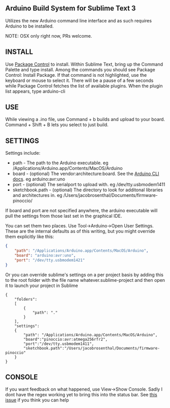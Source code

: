 Arduino Build System for Sublime Text 3
---------------------------------------

Utilizes the new Arduino command line interface and as such requires Arduino to be installed. 

NOTE: OSX only right now, PRs welcome.

INSTALL
-------
Use [Package Control](https://packagecontrol.io/installation) to install. Within Sublime Text, bring up the Command Palette and type install. Among the commands you should see Package Control: Install Package. If that command is not highlighted, use the keyboard or mouse to select it. There will be a pause of a few seconds while Package Control fetches the list of available plugins. When the plugin list appears, type arduino-cli

USE
---
While viewing a .ino file, use Command + b builds and upload to your board. Command + Shift + B lets you select to just build.

SETTINGS
--------
Settings include:
 * path - The path to the Arduino executable. eg /Applications/Arduino.app/Contents/MacOS/Arduino
 * board - (optional) The vendor:architecture:board. See the [Arduino CLI docs](https://github.com/arduino/Arduino/blob/ide-1.5.x/build/shared/manpage.adoc). eg arduino:avr:uno
 * port - (optional) The serialport to upload with. eg /dev/tty.usbmodem1411
 * sketchbook.path - (optional) The directory to look for additonal libraries and architectures in. eg /Users/jacobrosenthal/Documents/firmware-pinoccio/

If board and port are not specified anywhere, the arduino executable will pull the settings from those last set in the graphical IDE.


You can set them two places. Use Tool->Arduino->Open User Settings. These are the internal defaults as of this writing, but you might override them explicitly like this:
```json
{
	"path": "/Applications/Arduino.app/Contents/MacOS/Arduino",
	"board": "arduino:avr:uno",
	"port": "/dev/tty.usbmodem1421"
} 
```

Or you can override sublime's settings on a per project basis by adding this to the root folder with the file name whatever.sublime-project and then open it to launch your project in Sublime
```
{
	"folders":
	[
		{
			"path": "."
		}
	],
	"settings":
	{
		"path": "/Applications/Arduino.app/Contents/MacOS/Arduino",
		"board":"pinoccio:avr:atmega256rfr2",
		"port":"/dev/tty.usbmodem1411",
		"sketchbook.path":"/Users/jacobrosenthal/Documents/firmware-pinoccio"
	}
}
```

CONSOLE
--------
If you want feedback on what happened, use View->Show Console. Sadly I dont have the regex working yet to bring this into the status bar. See [this issue](https://github.com/jacobrosenthal/arduino-cli/issues/1) if you think you can help
